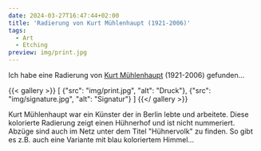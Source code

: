 ```yaml
---
date: 2024-03-27T16:47:44+02:00
title: 'Radierung von Kurt Mühlenhaupt (1921-2006)'
tags:
  - Art
  - Etching
preview: img/print.jpg
---
```


Ich habe eine Radierung von [Kurt Mühlenhaupt](https://de.wikipedia.org/wiki/Kurt_M%C3%BChlenhaupt) (1921-2006) gefunden...
<!--more-->

{{< gallery >}}
[
  {"src": "img/print.jpg", "alt": "Druck"},
  {"src": "img/signature.jpg", "alt": "Signatur"}
]
{{</ gallery >}}

Kurt Mühlenhaupt war ein Künster der in Berlin lebte und arbeitete. Diese kolorierte Radierung zeigt einen Hühnerhof und ist nicht nummeriert. Abzüge sind auch im Netz unter dem Titel "Hühnervolk" zu finden. So gibt es z.B. auch eine Variante mit blau koloriertem Himmel...
